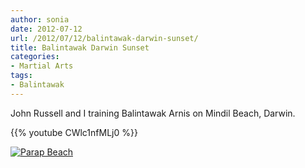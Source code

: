```yaml
---
author: sonia
date: 2012-07-12
url: /2012/07/12/balintawak-darwin-sunset/
title: Balintawak Darwin Sunset
categories:
- Martial Arts
tags:
- Balintawak
---
```


John Russell and I training Balintawak Arnis on Mindil Beach, Darwin.

<!--more-->

{{% youtube CWlc1nfMLj0 %}}

[![Parap Beach](http://blog2.snowfrog.net/wp-content/uploads/2012/07/parap_beach-576x1024.png)](http://blog2.snowfrog.net/wp-content/uploads/2012/07/parap_beach.png)
